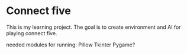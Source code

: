# Connect five
This is my learning project. The goal is to create environment and AI for playing connect five.

needed modules for running:
Pillow
Tkinter
Pygame?
